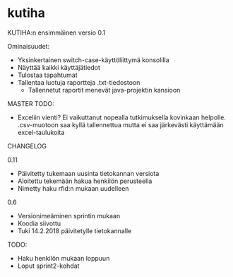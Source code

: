 # kutiha

KUTIHA:n ensimmäinen versio 0.1

Ominaisuudet:
- Yksinkertainen switch-case-käyttöliittymä konsolilla
- Näyttää kaikki käyttäjätiedot
- Tulostaa tapahtumat
- Tallentaa luotuja raportteja .txt-tiedostoon
  - Tallennetut raportit menevät java-projektin kansioon

MASTER TODO:
- Exceliin vienti? Ei vaikuttanut nopealla tutkimuksella kovinkaan helpolle. .csv-muotoon saa kyllä tallennettua mutta ei saa järkevästi käyttämään excel-taulukoita


CHANGELOG

0.11
- Päivitetty  tukemaan uusinta tietokannan versiota
- Aloitettu tekemään hakua henkilön perusteella
- Nimetty haku rfid:n mukaan uudelleen

0.6
- Versionimeäminen sprintin mukaan
- Koodia siivottu
- Tuki 14.2.2018 päivitetylle tietokannalle

TODO: 
- Haku henkilön mukaan loppuun
- Loput sprint2-kohdat
